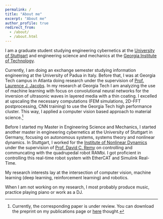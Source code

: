 ```yaml
---
permalink: /
title: "About me"
excerpt: "About me"
author_profile: true
redirect_from: 
  - /about/
  - /about.html
---
```


I am a graduate student studying engineering cybernetics at the [University of Stuttgart](https://www.uni-stuttgart.de/en/)
and engineering science and mechanics at the [Georgia Institute of Technology](https://www.gatech.edu/).

Currently, I am doing an exchange semester studying information engineering at the University of Padua in Italy. Before that, I was at Georgia Tech campus in Atlanta doing research under the supervision of [Prof. Laurence J. Jacobs](https://ce.gatech.edu/people/faculty/761/overview).
In my research at Georgia Tech I am analyzing the use of machine learning with focus on convolutional neural networks for the inversion of ultrasonic waves in layered media with a thin coating. I excelled at upscaling the necessary computations (FEM simulations, 2D-FFT postprocessing, CNN training) to use the Georgia Tech high performance cluster. This way, I applied a computer vision based approach to material science.[^1]

Before I started my Master in Engineering Science and Mechanics, I started another master in engineering cybernetics at the University of Stuttgart in Germany, focusing on autonomous systems, systems theory and nonlinear dynamics. In Stuttgart, I worked for the [Institute of Nonlinear Dynamics](https://www.inm.uni-stuttgart.de) under the supervision of [Prof. David C. Remy](https://www.inm.uni-stuttgart.de/en/institut/employees/Remy/) on controlling and communcating with the quadrupedal robot RAMbi. I got proficient in controlling this real-time robot system with EtherCAT and Simulink Real-Time.

My research interests lay at the intersection of computer vision, machine learning (deep learning, reinforcement learning) and robotics.

When I am not working on my research, I most probably produce music, practice playing piano or work as a DJ.

[^1]: Currently, the corresponding paper is under review. You can download the preprint on my publications page or [here](https://github.com/sjmxschm/sjmxschm.github.io/raw/master/files/Machine_Learning_Inv_Max_Schmitz_Paper_Preprint_online.pdf) thought.